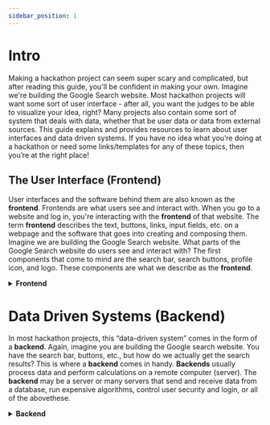 ```yaml
---
sidebar_position: 1
---
```


# Intro

Making a hackathon project can seem super scary and complicated, but after reading this guide, you'll be confident in making your own. Imagine we're building the Google Search website.
Most hackathon projects will want some sort of user interface - after all, you want the judges to be able to visualize your idea, right? Many projects also contain some sort of system that deals with data, whether that be user data or data from external sources. This guide explains and provides resources to learn about user interfaces and data driven systems. If you have no idea what you’re doing at a hackathon or need some links/templates for any of these topics, then you’re at the right place!

## The User Interface (Frontend)

User interfaces and the software behind them are also known as the **frontend**. Frontends are what users see and interact with. When you go to a website and log in, you're interacting with the **frontend** of that website. The term **frontend** describes the text, buttons, links, input fields, etc. on a webpage and the software that goes into creating and composing them. Imagine we are building the Google Search website. What parts of the Google Search website do users see and interact with? The first components that come to mind are the search bar, search buttons, profile icon, and logo. These components are what we describe as the **frontend**.

<details>
<summary>
<strong>Frontend</strong>
</summary>

## Basic Concepts

**HTML** - If you look closely, you'll notice that all web pages have structure to them. **HTML** is a language that describes this structure. Does this button go before or after the title? Is this element grouped together with that element? Do we nest the paragraph inside of the table? Questions like this are answered using **HTML**, a simple tag-based language used on every website you open.

<Docs items={[{type: 'link', href: '/frontend/html', label: 'HTML'}]}/>

**CSS** - While **HTML** describes how a web page is structured, **CSS** is what gives it color, size, spacing, animations, etc. CSS is what sets apart boring looking websites from an [Apple webpage](https://www.apple.com/airpods-pro/).

<Docs items={[{type: 'link', href: '/frontend/css', label: 'CSS'}]}/>

**Javascript** - When you click on a button, what should your web page do? When you type words into a search bar, what results should come up? The code that runs dynamically on your website, the code that reacts to events, is written in **Javascript**.

<Docs items={[{type: 'link', href: '/frontend/javascript', label: 'Javascript'}]}/>

</details>

# Data Driven Systems (Backend)

In most hackathon projects, this “data-driven system” comes in the form of a **backend**. Again, imagine you are building the Google search website. You have the search bar, buttons, etc., but how do we actually get the search results? This is where a **backend** comes in handy. **Backends** usually process data and perform calculations on a remote computer (server). The **backend** may be a server or many servers that send and receive data from a database, run expensive algorithms, control user security and login, or all of the abovethese.

<details>
<summary><strong>Backend</strong></summary>

</details>
